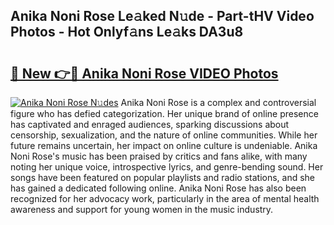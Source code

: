 ## Anika Noni Rose Le𝚊ked N𝚞de - Part-tHV Video Photos - Hot Onlyf𝚊ns Le𝚊ks DA3u8

# <h2><a href="http://ab27679.deff.icu/?id=Anika+Noni+Rose">🔗 New 👉🔴 Anika Noni Rose VIDEO Photos</a></h2>

[![Anika Noni Rose N𝚞des](https://i.imgur.com/rIISA9y.gif)](http://ab27679.deff.icu/?id=Anika+Noni+Rose)
Anika Noni Rose is a complex and controversial figure who has defied categorization. Her unique brand of online presence has captivated and enraged audiences, sparking discussions about censorship, sexualization, and the nature of online communities. While her future remains uncertain, her impact on online culture is undeniable. Anika Noni Rose's music has been praised by critics and fans alike, with many noting her unique voice, introspective lyrics, and genre-bending sound. Her songs have been featured on popular playlists and radio stations, and she has gained a dedicated following online. Anika Noni Rose has also been recognized for her advocacy work, particularly in the area of mental health awareness and support for young women in the music industry.
